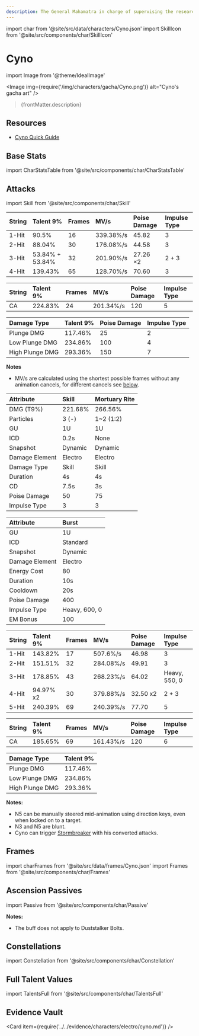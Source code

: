 ```yaml
---
description: The General Mahamatra in charge of supervising the researchers of the Akademiya. It is said that when he gets down to work, the General Mahamatra is even more efficient than the "Great Vayuvyastra" made by the Kshahrewar.
---
```


import char from '@site/src/data/characters/Cyno.json'
import SkillIcon from '@site/src/components/char/SkillIcon'

# Cyno

import Image from '@theme/IdealImage'

<Image img={require('/img/characters/gacha/Cyno.png')} alt="Cyno's gacha art" />
<blockquote>{frontMatter.description}</blockquote>

## Resources

* [Cyno Quick Guide](https://keqingmains.com/q/cyno-quickguide/)

## Base Stats

import CharStatsTable from '@site/src/components/char/CharStatsTable'

<CharStatsTable char={char} />

## Attacks

import Skill from '@site/src/components/char/Skill'

<Tabs queryString="ability">
<TabItem value='na' label='Normal Attacks'>
<SkillIcon char={char} skill='na' />
<div class='talent-columns'>
<Skill char={char} skill='na' sectionFilter='Normal Attack' />

| String | Talent 9%        | Frames | MV/s      | Poise Damage | Impulse Type |
| :----- | :--------------- | :----- | :-------- | :----------- | :----------- |
| 1-Hit  | 90.5%            | 16     | 339.38%/s | 45.82        | 3            |
| 2-Hit  | 88.04%           | 30     | 176.08%/s | 44.58        | 3            |
| 3-Hit  | 53.84% \+ 53.84% | 32     | 201.90%/s | 27.26 ×2     | 2 \+ 3       |
| 4-Hit  | 139.43%          | 65     | 128.70%/s | 70.60        | 3            |

</div>
<div class='talent-columns'>
<Skill char={char} skill='na' sectionFilter='Charged Attack' />

| String | Talent 9% | Frames | MV/s      | Poise Damage | Impulse Type |
| :----- | :-------- | :----- | :-------- | :----------- | :----------- |
| CA     | 224.83%   | 24     | 201.34%/s | 120          | 5            |

</div>
<div class='talent-columns'>
<Skill char={char} skill='na' sectionFilter='Plunging Attack' />

| Damage Type     | Talent 9% | Poise Damage | Impulse Type |
| :-------------- | :-------- | :----------- | :----------- |
| Plunge DMG      | 117.46%   | 25           | 2            |
| Low Plunge DMG  | 234.86%   | 100          | 4            |
| High Plunge DMG | 293.36%   | 150          | 7            |

</div>

**Notes**

* MV/s are calculated using the shortest possible frames without any animation cancels, for different cancels see [below](#frames).

</TabItem>

<TabItem value='e' label='Skill'>
<SkillIcon char={char} skill='e' />
<div class='talent-columns'>
<Skill char={char} skill='e' />

| Attribute      | Skill    | Mortuary Rite |
| :------------- | :------- | :------------ |
| DMG \(T9%\)    | 221.68%  | 266.56%       |
| Particles      | 3 \(\-\) | 1~2 \(1:2\)   |
| GU             | 1U       | 1U            |
| ICD            | 0.2s     | None          |
| Snapshot       | Dynamic  | Dynamic       |
| Damage Element | Electro  | Electro       |
| Damage Type    | Skill    | Skill         |
| Duration       | 4s       | 4s            |
| CD             | 7.5s     | 3s            |
| Poise Damage   | 50       | 75            |
| Impulse Type   | 3        | 3             |

</div>

</TabItem>

<TabItem value='q' label='Burst'>
<SkillIcon char={char} skill='q' />
<div class='talent-columns'>
<Skill char={char} skill='q'/>

| Attribute      | Burst         |
| :------------- | :------------ |
| GU             | 1U            |
| ICD            | Standard      |
| Snapshot       | Dynamic       |
| Damage Element | Electro       |
| Energy Cost    | 80            |
| Duration       | 10s           |
| Cooldown       | 20s           |
| Poise Damage   | 400           |
| Impulse Type   | Heavy, 600, 0 |
| EM Bonus       | 100           |

</div>

| String | Talent 9% | Frames | MV/s      | Poise Damage | Impulse Type  |
| :----- | :-------- | :----- | :-------- | :----------- | :------------ |
| 1-Hit  | 143.82%   | 17     | 507.6%/s  | 46.98        | 3             |
| 2-Hit  | 151.51%   | 32     | 284.08%/s | 49.91        | 3             |
| 3-Hit  | 178.85%   | 43     | 268.23%/s | 64.02        | Heavy, 550, 0 |
| 4-Hit  | 94.97% x2 | 30     | 379.88%/s | 32.50 x2     | 2 \+ 3        |
| 5-Hit  | 240.39%   | 69     | 240.39%/s | 77.70        | 5             |

| String | Talent 9% | Frames | MV/s      | Poise Damage | Impulse Type |
| :----- | :-------- | :----- | :-------- | :----------- | :----------- |
| CA     | 185.65%   | 69     | 161.43%/s | 120          | 6            |

| Damage Type     | Talent 9% |
| :-------------- | :-------- |
| Plunge DMG      | 117.46%   |
| Low Plunge DMG  | 234.86%   |
| High Plunge DMG | 293.36%   |

**Notes:**  

* N5 can be manually steered mid-animation using direction keys, even when locked on to a target.
* N3 and N5 are blunt.
* Cyno can trigger [Stormbreaker](beidou.md#attacks) with his converted attacks.

</TabItem>
</Tabs>

## Frames

import charFrames from '@site/src/data/frames/Cyno.json'
import Frames from '@site/src/components/char/Frames'

<Frames data={charFrames} />

## Ascension Passives

import Passive from '@site/src/components/char/Passive'

<Tabs queryString="passive">
<TabItem value='passive' label='Passive'>
<Passive char={char} passive={2} />
</TabItem>

<TabItem value='a1' label='Ascension 1'>
<Passive char={char} passive={0} />

**Notes:**  

* The buff does not apply to Duststalker Bolts.

</TabItem>

<TabItem value="a4" label="Ascension 4">
<Passive char={char} passive={1} />
</TabItem>
</Tabs>

## Constellations

import Constellation from '@site/src/components/char/Constellation'

<Tabs queryString="constellation">
<TabItem value='c1' label='C1'>
<Constellation char={char} constellation={1} />
</TabItem>

<TabItem value='c2' label='C2'>
<Constellation char={char} constellation={2} />
</TabItem>

<TabItem value='c3' label='C3'>
<Constellation char={char} constellation={3} />
</TabItem>

<TabItem value='c4' label='C4'>
<Constellation char={char} constellation={4} />
</TabItem>

<TabItem value='c5' label='C5'>
<Constellation char={char} constellation={5} />
</TabItem>

<TabItem value='c6' label='C6'>
<Constellation char={char} constellation={6} />
</TabItem>
</Tabs>

## Full Talent Values

import TalentsFull from '@site/src/components/char/TalentsFull'

<TalentsFull char={char}/>

## Evidence Vault

<Card item={require('../../evidence/characters/electro/cyno.md')} />
